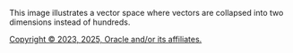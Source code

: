 This image illustrates a vector space where vectors are collapsed into two dimensions instead of hundreds.

[Copyright © 2023, 2025, Oracle and/or its affiliates.](../../../dcommon/html/cpyr.htm)

